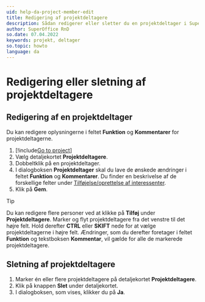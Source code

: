 ```yaml
---
uid: help-da-project-member-edit
title: Redigering af projektdeltagere
description: Sådan redigerer eller sletter du en projektdeltager i SuperOffice.
author: SuperOffice RnD
so.date: 07.04.2022
keywords: projekt, deltager
so.topic: howto
language: da
---
```


# Redigering eller sletning af projektdeltagere

## Redigering af en projektdeltager

Du kan redigere oplysningerne i feltet **Funktion** og **Kommentarer** for projektdeltagerne.

1. [!include[Go to project](../includes/goto-project.md)]
2. Vælg detaljekortet **Projektdeltagere**.
3. Dobbeltklik på en projektdeltager.
4. I dialogboksen **Projektdeltager** skal du lave de ønskede ændringer i feltet **Funktion** og **Kommentarer**. Du finder en beskrivelse af de forskellige felter under [Tilføjelse/oprettelse af interessenter][1].
5. Klik på **Gem**.

> [!TIP]
> Du kan redigere flere personer ved at klikke på **Tilføj** under **Projektdeltagere**. Marker og flyt projektdeltagere fra det venstre til det højre felt. Hold derefter **CTRL** eller **SKIFT** nede for at vælge projektdeltagerne i højre felt. Ændringer, som du derefter foretager i feltet **Funktion** og tekstboksen **Kommentar**, vil gælde for alle de markerede projektdeltagere.

## Sletning af projektdeltagere

1. Marker én eller flere projektdeltagere på detaljekortet **Projektdeltagere**.
2. Klik på knappen **Slet** under detaljekortet.
3. I dialogboksen, som vises, klikker du på **Ja**.

<!-- Referenced links -->
[1]: add.md

<!-- Referenced images -->
